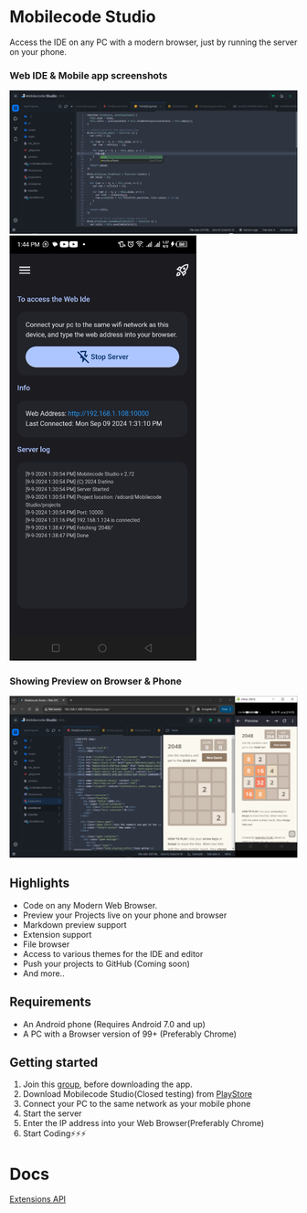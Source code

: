 # Mobilecode Studio

Access the IDE on any PC with a modern browser, just by running the server on your phone.

### Web IDE & Mobile app screenshots
![Ide](./ide.png)![Android](./app.png)

### Showing Preview on Browser & Phone
![Ide](./2048.png)

## Highlights

- Code on any Modern Web Browser.
- Preview your Projects live on your phone and browser
- Markdown preview support
- Extension support
- File browser
- Access to various themes for the IDE and editor
- Push your projects to GitHub (Coming soon)
- And more..
<!--- NodeJS project support-->

## Requirements

- An Android phone (Requires Android 7.0 and up)
- A PC with a Browser version of 99+ (Preferably Chrome)


## Getting started

<!--1. Download [MobileCodeServer](https://mobilecodeserver.org) from [PlayStore](https://play.google.com/com.distino.mobilecodeserver)-->
1. Join this [group](https://groups.google.com/g/mobilecodestudio), before downloading the app.
2. Download Mobilecode Studio(Closed testing) from [PlayStore](https://play.google.com/store/apps/details?id=com.distino.mobilecodestudio)
3. Connect your PC to the same network as your mobile phone
4. Start the server
5. Enter the IP address into your Web Browser(Preferably Chrome)
6. Start Coding⚡⚡⚡


# Docs
[Extensions API](./docs/extensions-API.md)
